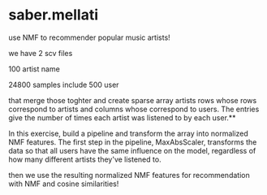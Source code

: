 # saber.mellati

use NMF to recommender popular music artists!

we have 2 scv files

100 artist name

24800 samples include 500 user

that merge those toghter and create sparse array artists rows whose rows correspond to artists and columns whose correspond to users. 
The entries give the number of times each artist was listened to by each user.**

In this exercise, build a pipeline and transform the array into normalized NMF features. The first step in the pipeline, MaxAbsScaler, transforms the data so that all users have the same influence on the model, regardless of how many different artists they've listened to.

then we use the resulting normalized NMF features for recommendation with NMF and cosine similarities!
